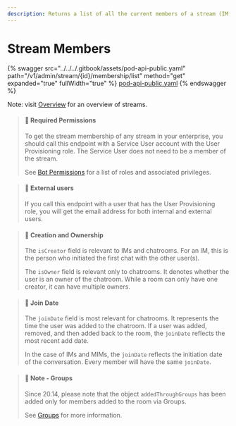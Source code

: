 ```yaml
---
description: Returns a list of all the current members of a stream (IM or chatroom).
---
```


# Stream Members

{% swagger src="../../../.gitbook/assets/pod-api-public.yaml" path="/v1/admin/stream/{id}/membership/list" method="get" expanded="true" fullWidth="true" %}
[pod-api-public.yaml](../../../.gitbook/assets/pod-api-public.yaml)
{% endswagger %}

Note: visit [Overview](https://docs.developers.symphony.com/building-bots-on-symphony/datafeed/overview-of-streams) for an overview of streams.

> #### 🚧 Required Permissions
>
> To get the stream membership of any stream in your enterprise, you should call this endpoint with a Service User account with the User Provisioning role. The Service User does not need to be a member of the stream.
>
> See [Bot Permissions](https://docs.developers.symphony.com/building-bots-on-symphony/configuration/bot-permissions) for a list of roles and associated privileges.

> #### 📘 External users
>
> If you call this endpoint with a user that has the User Provisioning role, you will get the email address for both internal and external users.

> #### 📘 Creation and Ownership
>
> The `isCreator` field is relevant to IMs and chatrooms. For an IM, this is the person who initiated the first chat with the other user(s).
>
> The `isOwner` field is relevant only to chatrooms. It denotes whether the user is an owner of the chatroom. While a room can only have one creator, it can have multiple owners.

> #### 📘 Join Date
>
> The `joinDate` field is most relevant for chatrooms. It represents the time the user was added to the chatroom. If a user was added, removed, and then added back to the room, the `joinDate` reflects the most recent add date.
>
> In the case of IMs and MIMs, the `joinDate` reflects the initiation date of the conversation. Every member will have the same `joinDate`.

> #### 📘 Note - Groups
>
> Since 20.14, please note that the object `addedThroughGroups` has been added only for members added to the room via Groups.
>
> See [Groups](../../groups-distribution-lists/) for more information.

